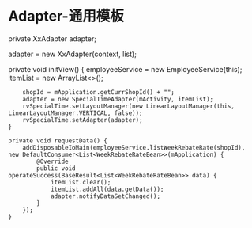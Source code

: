 # Adapter-通用模板

private XxAdapter adapter;

adapter = new XxAdapter(context, list);



 private void initView() {
        employeeService = new EmployeeService(this);
        itemList = new ArrayList<>();

        shopId = mApplication.getCurrShopId() + "";
        adapter = new SpecialTimeAdapter(mActivity, itemList);
        rvSpecialTime.setLayoutManager(new LinearLayoutManager(this, LinearLayoutManager.VERTICAL, false));
        rvSpecialTime.setAdapter(adapter);
    }

    private void requestData() {
        addDisposableIoMain(employeeService.listWeekRebateRate(shopId), new DefaultConsumer<List<WeekRebateRateBean>>(mApplication) {
            @Override
            public void operateSuccess(BaseResult<List<WeekRebateRateBean>> data) {
                itemList.clear();
                itemList.addAll(data.getData());
                adapter.notifyDataSetChanged();
            }
        });
    }
